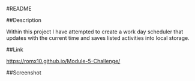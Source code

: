 #README

##Description

Within this project I have attempted to create a work day scheduler that updates with the current time and saves listed activities into local storage.

##Link

https://romx10.github.io/Module-5-Challenge/

##Screenshot
